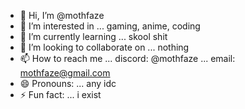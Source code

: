 - 👋 Hi, I’m @mothfaze
- 👀 I’m interested in ... gaming, anime, coding
- 🌱 I’m currently learning ... skool shit
- 💞️ I’m looking to collaborate on ... nothing
- 📫 How to reach me ... discord: @mothfaze ... email: mothfaze@gmail.com
- 😄 Pronouns: ... any idc
- ⚡ Fun fact: ... i exist

<!---
mothfaze/mothfaze is a ✨ special ✨ repository because its `README.md` (this file) appears on your GitHub profile.
You can click the Preview link to take a look at your changes.
--->
